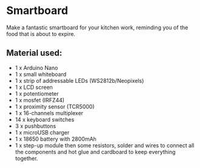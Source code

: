 # Smartboard
Make a fantastic smartboard for your kitchen work, reminding you of the food that is about to expire.

## Material used:
- 1 x Arduino Nano 
- 1 x small whiteboard
- 1 x strip of addressable LEDs (WS2812b/Neopixels)
- 1 x LCD screen
- 1 x potentiometer
- 1 x mosfet (IRFZ44)
- 1 x proximity sensor (TCR5000)
- 1 x 16-channels multiplexer
- 14 x keyboard switches
- 3 x pushbuttons
- 1 x microUSB charger
- 1 x 18650 battery with 2800mAh
- 1 x step-up module
then some resistors, solder and wires to connect all the components
and hot glue and cardboard to keep everything together.
